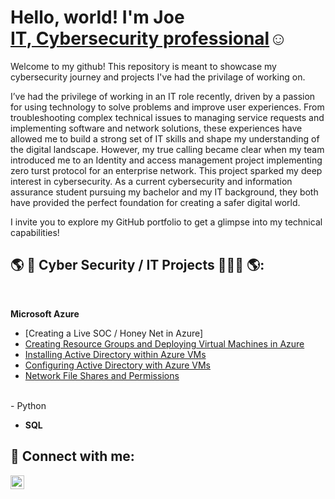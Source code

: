 <h1>Hello, world! I'm Joe <br/><a href="https://www.linkedin.com/in/josephbrides">IT, Cybersecurity professional</a>☺<a href="https://www.linkedin.com/in/josephbrides"></a> <a href="https://www.youtube.com/c/joshmadakor"></a></h1>

Welcome to my github! This repository is meant to showcase my cybersecurity journey and projects I've had the privilage of working on.

I’ve had the privilege of working in an IT role recently, driven by a passion for using technology to solve problems and improve user experiences. From troubleshooting complex technical issues to managing service requests and implementing software and network solutions, these experiences have allowed me to build a strong set of IT skills and shape my understanding of the digital landscape. However, my true calling became clear when my team introduced me to an Identity and access management project implementing zero turst protocol for an enterprise network. This project sparked my deep interest in cybersecurity. As a current cybersecurity and information assurance student pursuing my bachelor and my IT background, they both have provided the perfect foundation for creating a safer digital world.

I invite you to explore my GitHub portfolio to get a glimpse into my technical capabilities!


<h2> 🌎 🔐 Cyber Security / IT Projects 👨🏻‍💻 🌎:</h2>
<br />

<b>Microsoft Azure</b>
  - [Creating a Live SOC / Honey Net in Azure]
  - [Creating Resource Groups and Deploying Virtual Machines in Azure](https://github.com/JosephBrides/Auzre-VMs-and-Resource-Groups)
  - [Installing Active Directory within Azure VMs](https://github.com/JosephBrides/Active-Directory-Install/tree/main)
   - [Configuring Active Directory with Azure VMs](https://github.com/JosephBrides/Configuring-Active-Directory-with-Azure-VMs/tree/main)
 - [Network File Shares and Permissions](https://github.com/JosephBrides/File-Share-and-Perms)

<br />
- Python

- <b>SQL</b>


<h2> 🤳 Connect with me:</h2>



[<img align="left" alt="josephbrides | LinkedIn" width="22px" src="https://cdn.jsdelivr.net/npm/simple-icons@v3/icons/linkedin.svg" />][linkedin]


[linkedin]: https://linkedin.com/in/josephbrides

<!--
**joshmadakor1/joshmadakor1** is a ✨ _special_ ✨ repository because its `README.md` (this file) appears on your GitHub profile.

Here are some ideas to get you started:

- 🔭 I’m currently working on ...


